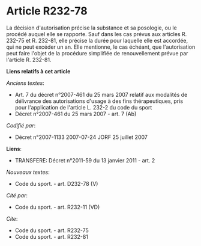# Article R232-78

La décision d'autorisation précise la substance et sa posologie, ou le procédé auquel elle se rapporte. Sauf dans les cas
prévus aux articles R. 232-75 et R. 232-81, elle précise la durée pour laquelle elle est accordée, qui ne peut excéder un an.
Elle mentionne, le cas échéant, que l'autorisation peut faire l'objet de la procédure simplifiée de renouvellement prévue par
l'article R. 232-81.

**Liens relatifs à cet article**

_Anciens textes_:

  - Art. 7 du décret n°2007-461 du 25 mars 2007 relatif aux modalités de délivrance des autorisations d'usage à des fins thérapeutiques, pris pour l'application de l'article L. 232-2 du code du sport
  - Décret n°2007-461 du 25 mars 2007 - art. 7 (Ab)

_Codifié par_:

  - Décret n°2007-1133 2007-07-24 JORF 25 juillet 2007

**Liens**:

  - TRANSFERE: Décret n°2011-59 du 13 janvier 2011 - art. 2

_Nouveaux textes_:

  - Code du sport. - art. D232-78 (V)

_Cité par_:

  - Code du sport. - art. R232-11 (VD)

_Cite_:

  - Code du sport. - art. R232-75
  - Code du sport. - art. R232-81
